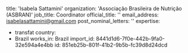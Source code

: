 title: 'Isabela Sattamini'
organization: 'Associação Brasileira de Nutrição (ASBRAN)'
job_title: Coordinator
official_title: ''
email_address: isabelasattamini@gmail.com
post_nominal_letters: ''
expertise:
  - transfat
country:
  - Brazil
works_in: Brazil
import_id: 8441d1d6-7f0e-442b-9fa0-32e594a4e4bb
id: 851eb25b-801f-41b2-9b5b-fc39d8d24dcd
